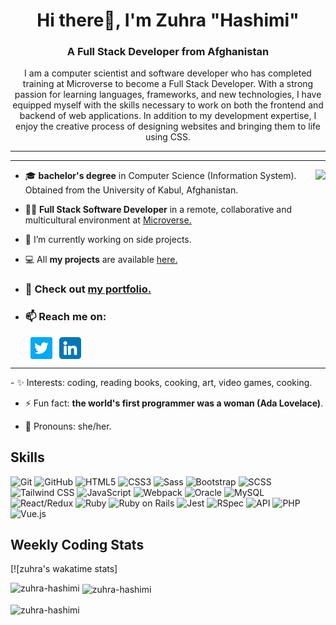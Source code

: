 <h1 align="center"> Hi there👋, I'm Zuhra "Hashimi"</h1>
<h3 align="center">A Full Stack Developer from Afghanistan</h3>

<p align="center">I am a computer scientist and software developer who has completed training at Microverse to become a Full Stack Developer. With a strong passion for learning languages, frameworks, and new technologies, I have equipped myself with the skills necessary to work on both the frontend and backend of web applications. In addition to my development expertise, I enjoy the creative process of designing websites and bringing them to life using CSS.</p>


---

<div align="center">
  <! -- <img src="https://badges.pufler.dev/visits/ZuhRa-HashiMi/ZuhRa-HashiMil?color=3f37c9">
  
</div>

---

<img align="right" src="https://media2.giphy.com/media/L1R1tvI9svkIWwpVYr/giphy.gif?cid=790b76112be03f92de5e356ca9c83066f76d54710feb3b75&rid=giphy.gif&ct=g">
	
- 🎓 **bachelor's degree** in Computer Science (Information System). Obtained from the University of Kabul, Afghanistan.

- 👩‍💻 **Full Stack Software Developer** in a remote, collaborative and multicultural environment at [Microverse.](https://github.com/microverseinc)
- 🌱 I’m currently working on side projects.

- 💻 All **my projects** are available [here.](https://github.com/ZuhRa-HashiMi?tab=repositories)

- ### 🚀 Check out [my portfolio.](https://jade-granita-be9cc0.netlify.app/)

- ### 📫 Reach me on:

<p align="left">
&nbsp; &nbsp; &nbsp; &nbsp; <a href="https://twitter.com/zuhrahashimi4" target="_blank"><img align="center" src="./images/twitter.png" alt="twitter" width="35" /></a> &nbsp;
<a href="https://www.linkedin.com/in/zuhra-hashimi/" target="_blank"><img align="center" src="./images/linkedin.png" alt="linkedin" width="35" /></a> &nbsp;
	<hr>
- ✨ Interests: coding, reading books, cooking, art, video games, cooking.

- ⚡ Fun fact: **the world's first programmer was a woman (Ada Lovelace)**.

- 👩 Pronouns: she/her.

<h2 align="left">Skills</h2>
<p align="left">
<div>
	<img height="50" src="https://user-images.githubusercontent.com/25181517/117364277-fc4eb280-aebd-11eb-8769-a3583c6a2037.png" alt="Git" title="Git" />
	<img height="50" src="https://user-images.githubusercontent.com/25181517/117364276-fc4eb280-aebd-11eb-92ba-8a6ef74b7313.png" alt="GitHub" title="GitHub" />
	<img height="50" src="https://user-images.githubusercontent.com/25181517/117447535-f00a3a00-af3d-11eb-89bf-45aaf56dbaf1.png" alt="HTML5" title="HTML5" />
	<img height="50" src="https://user-images.githubusercontent.com/25181517/117447663-0fa16280-af3e-11eb-8677-bcf8e4f8e298.png" alt="CSS3" title="CSS3" />
	<img height="50" src="https://github.com/get-icon/geticon/raw/master/icons/sass.svg" alt="Sass" title="Sass" />
	<img height="50" src="https://user-images.githubusercontent.com/25181517/121402101-c89df700-c959-11eb-8b4a-bbadf9e84b30.png" alt="Bootstrap" title="Bootstrap" />
	<img height="50" src="https://user-images.githubusercontent.com/25181517/121993163-2e4a9700-cdb3-11eb-956f-56de79c52c0f.png" alt="SCSS" title="SCSS" />
	<img height="50" src="https://user-images.githubusercontent.com/25181517/121993284-75488b80-cdb3-11eb-903a-3f4dc8ad7983.png" alt="Tailwind CSS" title="Tailwind CSS" />
	<img height="50" src="https://user-images.githubusercontent.com/25181517/117447155-6a868a00-af3d-11eb-9cfe-245df15c9f3f.png" alt="JavaScript" title="JavaScript" />
	<img height="50" src="https://github.com/get-icon/geticon/raw/master/icons/webpack.svg" alt="Webpack" title="Webpack" />
	<img height="50" src="https://user-images.githubusercontent.com/25181517/117208736-bdedc080-adf5-11eb-912f-61c7d43705f6.png" alt="Oracle" title="Oracle" />
	<img height="50" src="https://github.com/get-icon/geticon/raw/master/icons/mysql.svg" alt="MySQL" title="MySQL" />
	<img height="50" src="https://user-images.githubusercontent.com/25181517/124010456-f8f17000-d9e9-11eb-97be-5a312fa87514.png" alt="React/Redux" title="React/Redux" />
	<img height="50" src="https://user-images.githubusercontent.com/25181517/119790170-3e007f80-bee3-11eb-847f-7e3e8bbd3f0e.png" alt="Ruby" title="Ruby" />
	<img height="50" src="https://user-images.githubusercontent.com/25181517/121401983-6de3fb00-c959-11eb-9ef5-8f0e03e20a46.png" alt="Ruby on Rails" title="Ruby on Rails" />
	<img height="50" src="https://user-images.githubusercontent.com/25181517/121993364-9e691c00-cdb3-11eb-8971-f8e8023c0f4d.png" alt="Jest" title="Jest" />
	<img height="50" src="https://user-images.githubusercontent.com/25181517/121993440-d0e2e780-cdb3-11eb-8f59-d508835a3b56.png" alt="RSpec" title="RSpec" />
	<img height="50" src="https://user-images.githubusercontent.com/25181517/124011662-4a25b180-d9eb-11eb-9c5d-3450512a4c6b.png" alt="API" title="API" />
	<img height="50" src="https://github.com/get-icon/geticon/raw/master/icons/php.svg" alt="PHP" title="PHP" />
	<img height="50" src="https://raw.githubusercontent.com/get-icon/geticon/master/icons/vue.svg" alt="Vue.js" title="Vue.js" />
</div>
</p>


<h2>Weekly Coding Stats</h2>


[![zuhra's wakatime stats]<p><img align="left" src="https://github-readme-stats.vercel.app/api/top-langs?username=zuhra-hashimi&show_icons=true&locale=en&layout=compact" alt="zuhra-hashimi" /></p>

<p>&nbsp;<img align="center" src="https://github-readme-stats.vercel.app/api?username=zuhra-hashimi&show_icons=true&locale=en" alt="zuhra-hashimi" /></p>

<p><img align="center" src="https://github-readme-streak-stats.herokuapp.com/?user=zuhra-hashimi&" alt="zuhra-hashimi" /></p>
